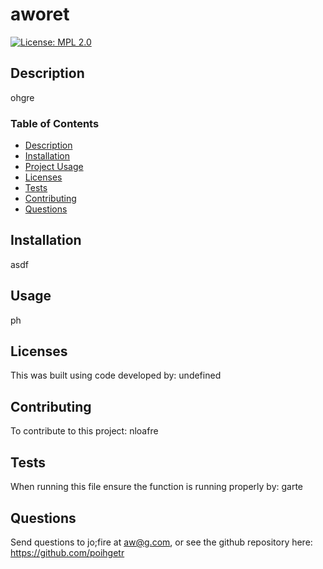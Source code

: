 # aworet

 [![License: MPL 2.0](https://img.shields.io/badge/License-MPL%202.0-brightgreen.svg)](https://opensource.org/licenses/MPL-2.0)
## Description
 ohgre
 ### Table of Contents
 <!--ts--> 
* [Description](#description) 
 * [Installation](#installation) 
 * [Project Usage](#usage) 
 * [Licenses](#licenses) 
 * [Tests](#tests) 
 * [Contributing](#Contributing) 
 * [Questions](#questions)
 <!--te-->
## Installation 
 asdf
## Usage 
 ph
## Licenses 
 This was built using code developed by: undefined
## Contributing 
 To contribute to this project: nloafre
## Tests 
 When running this file ensure the function is running properly by: garte
## Questions 
 Send questions to jo;fire at aw@g.com, or see the github repository here: https://github.com/poihgetr